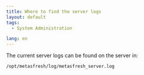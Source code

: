 ```yaml
---
title: Where to find the server logs
layout: default
tags:
  - System Administration 

lang: en
---
```


The current server logs can be found on the server in:
```
/opt/metasfresh/log/metasfresh_server.log
```
